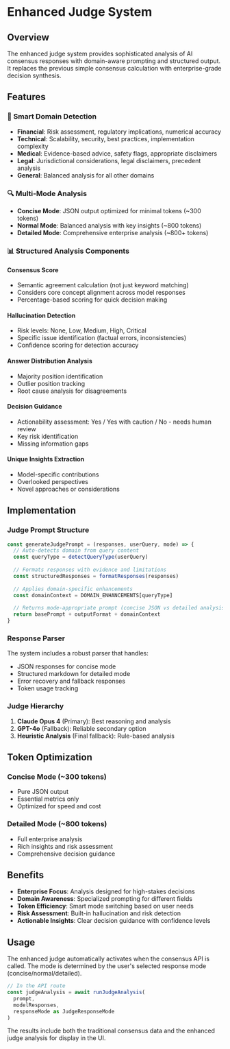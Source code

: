 # Enhanced Judge System

## Overview

The enhanced judge system provides sophisticated analysis of AI consensus responses with domain-aware prompting and structured output. It replaces the previous simple consensus calculation with enterprise-grade decision synthesis.

## Features

### 🎯 Smart Domain Detection
- **Financial**: Risk assessment, regulatory implications, numerical accuracy
- **Technical**: Scalability, security, best practices, implementation complexity  
- **Medical**: Evidence-based advice, safety flags, appropriate disclaimers
- **Legal**: Jurisdictional considerations, legal disclaimers, precedent analysis
- **General**: Balanced analysis for all other domains

### 🔍 Multi-Mode Analysis
- **Concise Mode**: JSON output optimized for minimal tokens (~300 tokens)
- **Normal Mode**: Balanced analysis with key insights (~800 tokens)
- **Detailed Mode**: Comprehensive enterprise analysis (~800+ tokens)

### 📊 Structured Analysis Components

#### Consensus Score
- Semantic agreement calculation (not just keyword matching)
- Considers core concept alignment across model responses
- Percentage-based scoring for quick decision making

#### Hallucination Detection
- Risk levels: None, Low, Medium, High, Critical
- Specific issue identification (factual errors, inconsistencies)
- Confidence scoring for detection accuracy

#### Answer Distribution Analysis
- Majority position identification
- Outlier position tracking
- Root cause analysis for disagreements

#### Decision Guidance
- Actionability assessment: Yes / Yes with caution / No - needs human review
- Key risk identification
- Missing information gaps

#### Unique Insights Extraction
- Model-specific contributions
- Overlooked perspectives
- Novel approaches or considerations

## Implementation

### Judge Prompt Structure

```typescript
const generateJudgePrompt = (responses, userQuery, mode) => {
  // Auto-detects domain from query content
  const queryType = detectQueryType(userQuery)
  
  // Formats responses with evidence and limitations
  const structuredResponses = formatResponses(responses)
  
  // Applies domain-specific enhancements
  const domainContext = DOMAIN_ENHANCEMENTS[queryType]
  
  // Returns mode-appropriate prompt (concise JSON vs detailed analysis)
  return basePrompt + outputFormat + domainContext
}
```

### Response Parser

The system includes a robust parser that handles:
- JSON responses for concise mode
- Structured markdown for detailed mode
- Error recovery and fallback responses
- Token usage tracking

### Judge Hierarchy

1. **Claude Opus 4** (Primary): Best reasoning and analysis
2. **GPT-4o** (Fallback): Reliable secondary option
3. **Heuristic Analysis** (Final fallback): Rule-based analysis

## Token Optimization

### Concise Mode (~300 tokens)
- Pure JSON output
- Essential metrics only
- Optimized for speed and cost

### Detailed Mode (~800 tokens)
- Full enterprise analysis
- Rich insights and risk assessment
- Comprehensive decision guidance

## Benefits

- **Enterprise Focus**: Analysis designed for high-stakes decisions
- **Domain Awareness**: Specialized prompting for different fields
- **Token Efficiency**: Smart mode switching based on user needs
- **Risk Assessment**: Built-in hallucination and risk detection
- **Actionable Insights**: Clear decision guidance with confidence levels

## Usage

The enhanced judge automatically activates when the consensus API is called. The mode is determined by the user's selected response mode (concise/normal/detailed).

```typescript
// In the API route
const judgeAnalysis = await runJudgeAnalysis(
  prompt, 
  modelResponses, 
  responseMode as JudgeResponseMode
)
```

The results include both the traditional consensus data and the enhanced judge analysis for display in the UI.
